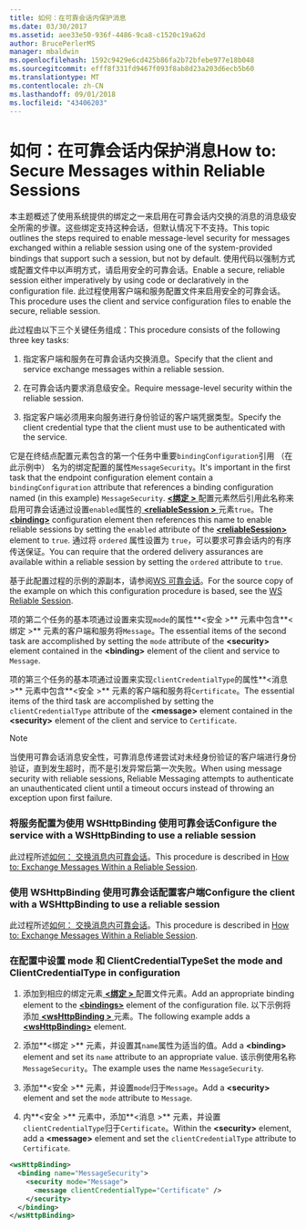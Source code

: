 ```yaml
---
title: 如何：在可靠会话内保护消息
ms.date: 03/30/2017
ms.assetid: aee33e50-936f-4486-9ca8-c1520c19a62d
author: BrucePerlerMS
manager: mbaldwin
ms.openlocfilehash: 1592c9429e6cd425b86fa2b72bfebe977e18b048
ms.sourcegitcommit: efff8f331fd9467f093f8ab8d23a203d6ecb5b60
ms.translationtype: MT
ms.contentlocale: zh-CN
ms.lasthandoff: 09/01/2018
ms.locfileid: "43406203"
---
```

# <a name="how-to-secure-messages-within-reliable-sessions"></a><span data-ttu-id="15e1e-102">如何：在可靠会话内保护消息</span><span class="sxs-lookup"><span data-stu-id="15e1e-102">How to: Secure Messages within Reliable Sessions</span></span>

<span data-ttu-id="15e1e-103">本主题概述了使用系统提供的绑定之一来启用在可靠会话内交换的消息的消息级安全所需的步骤。这些绑定支持这种会话，但默认情况下不支持。</span><span class="sxs-lookup"><span data-stu-id="15e1e-103">This topic outlines the steps required to enable message-level security for messages exchanged within a reliable session using one of the system-provided bindings that support such a session, but not by default.</span></span> <span data-ttu-id="15e1e-104">使用代码以强制方式或配置文件中以声明方式，请启用安全的可靠会话。</span><span class="sxs-lookup"><span data-stu-id="15e1e-104">Enable a secure, reliable session either imperatively by using code or declaratively in the configuration file.</span></span> <span data-ttu-id="15e1e-105">此过程使用客户端和服务配置文件来启用安全的可靠会话。</span><span class="sxs-lookup"><span data-stu-id="15e1e-105">This procedure uses the client and service configuration files to enable the secure, reliable session.</span></span>

<span data-ttu-id="15e1e-106">此过程由以下三个关键任务组成：</span><span class="sxs-lookup"><span data-stu-id="15e1e-106">This procedure consists of the following three key tasks:</span></span>

1. <span data-ttu-id="15e1e-107">指定客户端和服务在可靠会话内交换消息。</span><span class="sxs-lookup"><span data-stu-id="15e1e-107">Specify that the client and service exchange messages within a reliable session.</span></span>

1. <span data-ttu-id="15e1e-108">在可靠会话内要求消息级安全。</span><span class="sxs-lookup"><span data-stu-id="15e1e-108">Require message-level security within the reliable session.</span></span>

1. <span data-ttu-id="15e1e-109">指定客户端必须用来向服务进行身份验证的客户端凭据类型。</span><span class="sxs-lookup"><span data-stu-id="15e1e-109">Specify the client credential type that the client must use to be authenticated with the service.</span></span>

<span data-ttu-id="15e1e-110">它是在终结点配置元素包含的第一个任务中重要`bindingConfiguration`引用 （在此示例中） 名为的绑定配置的属性`MessageSecurity`。</span><span class="sxs-lookup"><span data-stu-id="15e1e-110">It's important in the first task that the endpoint configuration element contain a `bindingConfiguration` attribute that references a binding configuration named (in this example) `MessageSecurity`.</span></span> <span data-ttu-id="15e1e-111">[ **\<绑定 >** ](../../../../docs/framework/misc/binding.md)配置元素然后引用此名称来启用可靠会话通过设置`enabled`属性的[  **\<reliableSession >** ](https://msdn.microsoft.com/library/9c93818a-7dfa-43d5-b3a1-1aafccf3a00b)元素`true`。</span><span class="sxs-lookup"><span data-stu-id="15e1e-111">The [**\<binding>**](../../../../docs/framework/misc/binding.md) configuration element then references this name to enable reliable sessions by setting the `enabled` attribute of the [**\<reliableSession>**](https://msdn.microsoft.com/library/9c93818a-7dfa-43d5-b3a1-1aafccf3a00b) element to `true`.</span></span> <span data-ttu-id="15e1e-112">通过将 `ordered` 属性设置为 `true`，可以要求可靠会话内的有序传送保证。</span><span class="sxs-lookup"><span data-stu-id="15e1e-112">You can require that the ordered delivery assurances are available within a reliable session by setting the `ordered` attribute to `true`.</span></span>

<span data-ttu-id="15e1e-113">基于此配置过程的示例的源副本，请参阅[WS 可靠会话](../../../../docs/framework/wcf/samples/ws-reliable-session.md)。</span><span class="sxs-lookup"><span data-stu-id="15e1e-113">For the source copy of the example on which this configuration procedure is based, see the [WS Reliable Session](../../../../docs/framework/wcf/samples/ws-reliable-session.md).</span></span>

<span data-ttu-id="15e1e-114">项的第二个任务的基本项通过设置来实现`mode`的属性**\<安全 >** 元素中包含**\<绑定 >** 元素的客户端和服务将`Message`。</span><span class="sxs-lookup"><span data-stu-id="15e1e-114">The essential items of the second task are accomplished by setting the `mode` attribute of the **\<security>** element contained in the **\<binding>** element of the client and service to `Message`.</span></span>

<span data-ttu-id="15e1e-115">项的第三个任务的基本项通过设置来实现`clientCredentialType`的属性**\<消息 >** 元素中包含**\<安全 >** 元素的客户端和服务将`Certificate`。</span><span class="sxs-lookup"><span data-stu-id="15e1e-115">The essential items of the third task are accomplished by setting the `clientCredentialType` attribute of the **\<message>** element contained in the **\<security>** element of the client and service to `Certificate`.</span></span>

> [!NOTE]
> <span data-ttu-id="15e1e-116">当使用可靠会话消息安全性，可靠消息传递尝试对未经身份验证的客户端进行身份验证，直到发生超时，而不是引发异常后第一次失败。</span><span class="sxs-lookup"><span data-stu-id="15e1e-116">When using message security with reliable sessions, Reliable Messaging attempts to authenticate an unauthenticated client until a timeout occurs instead of throwing an exception upon first failure.</span></span>

### <a name="configure-the-service-with-a-wshttpbinding-to-use-a-reliable-session"></a><span data-ttu-id="15e1e-117">将服务配置为使用 WSHttpBinding 使用可靠会话</span><span class="sxs-lookup"><span data-stu-id="15e1e-117">Configure the service with a WSHttpBinding to use a reliable session</span></span>

<span data-ttu-id="15e1e-118">此过程所述[如何： 交换消息内可靠会话](../../../../docs/framework/wcf/feature-details/how-to-exchange-messages-within-a-reliable-session.md)。</span><span class="sxs-lookup"><span data-stu-id="15e1e-118">This procedure is described in [How to: Exchange Messages Within a Reliable Session](../../../../docs/framework/wcf/feature-details/how-to-exchange-messages-within-a-reliable-session.md).</span></span>

### <a name="configure-the-client-with-a-wshttpbinding-to-use-a-reliable-session"></a><span data-ttu-id="15e1e-119">使用 WSHttpBinding 使用可靠会话配置客户端</span><span class="sxs-lookup"><span data-stu-id="15e1e-119">Configure the client with a WSHttpBinding to use a reliable session</span></span>

<span data-ttu-id="15e1e-120">此过程所述[如何： 交换消息内可靠会话](../../../../docs/framework/wcf/feature-details/how-to-exchange-messages-within-a-reliable-session.md)。</span><span class="sxs-lookup"><span data-stu-id="15e1e-120">This procedure is described in [How to: Exchange Messages Within a Reliable Session](../../../../docs/framework/wcf/feature-details/how-to-exchange-messages-within-a-reliable-session.md).</span></span>

### <a name="set-the-mode-and-clientcredentialtype-in-configuration"></a><span data-ttu-id="15e1e-121">在配置中设置 mode 和 ClientCredentialType</span><span class="sxs-lookup"><span data-stu-id="15e1e-121">Set the mode and ClientCredentialType in configuration</span></span>

1. <span data-ttu-id="15e1e-122">添加到相应的绑定元素[ **\<绑定 >** ](../../../../docs/framework/configure-apps/file-schema/wcf/bindings.md)配置文件元素。</span><span class="sxs-lookup"><span data-stu-id="15e1e-122">Add an appropriate binding element to the [**\<bindings>**](../../../../docs/framework/configure-apps/file-schema/wcf/bindings.md) element of the configuration file.</span></span> <span data-ttu-id="15e1e-123">以下示例将添加[  **\<wsHttpBinding >** ](../../../../docs/framework/configure-apps/file-schema/wcf/wshttpbinding.md)元素。</span><span class="sxs-lookup"><span data-stu-id="15e1e-123">The following example adds a [**\<wsHttpBinding>**](../../../../docs/framework/configure-apps/file-schema/wcf/wshttpbinding.md) element.</span></span>

1. <span data-ttu-id="15e1e-124">添加**\<绑定 >** 元素，并设置其`name`属性为适当的值。</span><span class="sxs-lookup"><span data-stu-id="15e1e-124">Add a **\<binding>** element and set its `name` attribute to an appropriate value.</span></span> <span data-ttu-id="15e1e-125">该示例使用名称`MessageSecurity`。</span><span class="sxs-lookup"><span data-stu-id="15e1e-125">The example uses the name `MessageSecurity`.</span></span>

1. <span data-ttu-id="15e1e-126">添加**\<安全 >** 元素，并设置`mode`归于`Message`。</span><span class="sxs-lookup"><span data-stu-id="15e1e-126">Add a **\<security>** element and set the `mode` attribute to `Message`.</span></span>

1. <span data-ttu-id="15e1e-127">内**\<安全 >** 元素中，添加**\<消息 >** 元素，并设置`clientCredentialType`归于`Certificate`。</span><span class="sxs-lookup"><span data-stu-id="15e1e-127">Within the **\<security>** element, add a **\<message>** element and set the `clientCredentialType` attribute to `Certificate`.</span></span>

```xml
<wsHttpBinding>
  <binding name="MessageSecurity">
    <security mode="Message">
      <message clientCredentialType="Certificate" />
    </security>
  </binding>
</wsHttpBinding>
```
